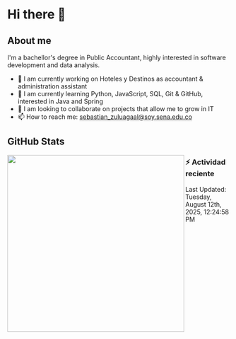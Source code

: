 # Hi there 👋

## About me

I'm a bachellor's degree in Public Accountant, highly interested in software development and data analysis.

- 💼 I am currently working on Hoteles y Destinos as accountant & administration assistant
- 🌱 I am currently learning Python, JavaScript, SQL, Git & GitHub, interested in Java and Spring
- 👯 I am looking to collaborate on projects that allow me to grow in IT
- 📫 How to reach me: <sebastian_zuluagaal@soy.sena.edu.co>

## GitHub Stats

<img align="left" width="400" src="https://github-readme-stats.vercel.app/api?username=SebasZulu&show_icons=true&theme=radical" />


### :zap: Actividad reciente
<!--RECENT_ACTIVITY:start-->
<!--RECENT_ACTIVITY:end-->
<!--RECENT_ACTIVITY:last_update-->
Last Updated: Tuesday, August 12th, 2025, 12:24:58 PM
<!--RECENT_ACTIVITY:last_update_end-->
